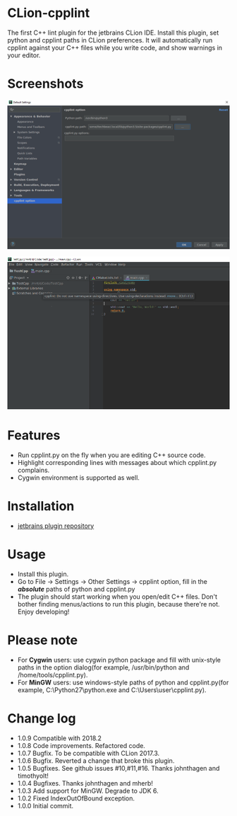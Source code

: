 # CLion-cpplint
The first C++ lint plugin for the jetbrains CLion IDE. Install this plugin, set python and cpplint paths in CLion preferences. It will automatically run cpplint against your C++ files while you write code, and show warnings in your editor.

Screenshots
========

![Settings](/screenshots/Settings.PNG)

![Lint](/screenshots/Lint.PNG)

Features
========

 - Run cpplint.py on the fly when you are editing C++ source code.
 - Highlight corresponding lines with messages about which cpplint.py complains.
 - Cygwin environment is supported as well.

Installation
==========

 - [jetbrains plugin repository](https://plugins.jetbrains.com/plugin/7871?pr=clion) 
 
Usage
=====

 - Install this plugin.
 - Go to File -> Settings -> Other Settings -> cpplint option, fill in the <b>*absolute*</b> paths of python and cpplint.py
 - The plugin should start working when you open/edit C++ files. Don't bother finding menus/actions to run this plugin, because there're not. Enjoy developing!

Please note
===========

 - For **Cygwin** users: use cygwin python package and fill with unix-style paths in the option dialog(for example, /usr/bin/python and /home/tools/cpplint.py).
 - For **MinGW** users: use windows-style paths of python and cpplint.py(for example, C:\Python27\python.exe and C:\Users\user\cpplint.py).

Change log
==========

 - 1.0.9 Compatible with 2018.2
 - 1.0.8 Code improvements. Refactored code.
 - 1.0.7 Bugfix. To be compatible with CLion 2017.3.
 - 1.0.6 Bugfix. Reverted a change that broke this plugin.
 - 1.0.5 Bugfixes. See github issues #10,#11,#16. Thanks johnthagen and timothyolt!
 - 1.0.4 Bugfixes. Thanks johnthagen and mherb!
 - 1.0.3 Add support for MinGW. Degrade to JDK 6.
 - 1.0.2 Fixed IndexOutOfBound exception.
 - 1.0.0 Initial commit.
